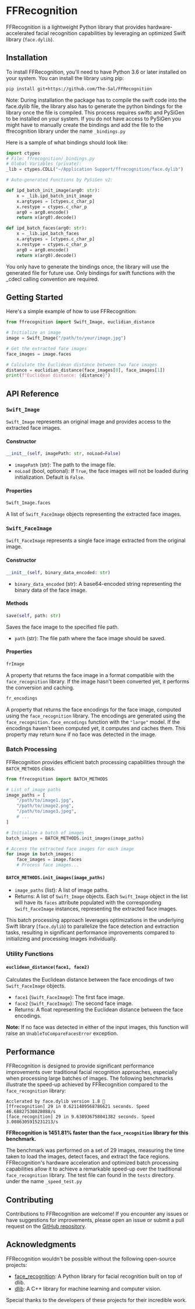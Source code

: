 
# FFRecognition

FFRecognition is a lightweight Python library that provides hardware-accelerated facial recognition capabilities by leveraging an optimized Swift library (`face.dylib`).

## Installation

To install FFRecognition, you'll need to have Python 3.6 or later installed on your system. You can install the library using pip:

```bash
pip install git+https://github.com/The-Sal/FFRecognition
```

Note: During installation the package has to compile the swift code into the face.dylib file, the library also has to generate the python bindings for the library once the file is compiled.
This process requires swiftc and PySiGen to be installed on your system.
If you do not have access to PySiGen you might have to manually create the bindings and add the file to the ffrecognition library under the name `_bindings.py`

Here is a sample of what bindings should look like:
```python
import ctypes
# File: ffrecognition/_bindings.py
# Global Variables (private):
_lib = ctypes.CDLL("~/Application Support/ffrecognition/face.dylib")

# Auto-generated Functions by PySiGen v2:

def ipd_batch_init_image(arg0: str):
    x = _lib.ipd_batch_init_image
    x.argtypes = [ctypes.c_char_p]
    x.restype = ctypes.c_char_p
    arg0 = arg0.encode()
    return x(arg0).decode()

def ipd_batch_faces(arg0: str):
    x = _lib.ipd_batch_faces
    x.argtypes = [ctypes.c_char_p]
    x.restype = ctypes.c_char_p
    arg0 = arg0.encode()
    return x(arg0).decode()
```
You only have to generate the bindings once, the library will use the generated file for future use. Only bindings for swift functions with the _cdecl calling convention are required.


## Getting Started

Here's a simple example of how to use FFRecognition:

```python
from ffrecognition import Swift_Image, euclidian_distance

# Initialize an image
image = Swift_Image("/path/to/your/image.jpg")

# Get the extracted face images
face_images = image.faces

# Calculate the Euclidean distance between two face images
distance = euclidian_distance(face_images[0], face_images[1])
print(f"Euclidean distance: {distance}")
```

## API Reference

### `Swift_Image`

`Swift_Image` represents an original image and provides access to the extracted face images.

#### Constructor

```python
__init__(self, imagePath: str, noLoad=False)
```

- `imagePath` (str): The path to the image file.
- `noLoad` (bool, optional): If `True`, the face images will not be loaded during initialization. Default is `False`.

#### Properties

```python
Swift_Image.faces
```

A list of `Swift_FaceImage` objects representing the extracted face images.

### `Swift_FaceImage`

`Swift_FaceImage` represents a single face image extracted from the original image.

#### Constructor

```python
__init__(self, binary_data_encoded: str)
```

- `binary_data_encoded` (str): A base64-encoded string representing the binary data of the face image.

#### Methods

```python
save(self, path: str)
```

Saves the face image to the specified file path.

- `path` (str): The file path where the face image should be saved.

#### Properties

```python
frImage
```

A property that returns the face image in a format compatible with the `face_recognition` library. If the image hasn't been converted yet, it performs the conversion and caching.

```python
fr_encodings
```

A property that returns the face encodings for the face image, computed using the `face_recognition` library. The encodings are generated using the `face_recognition.face_encodings` function with the `"large"` model. If the encodings haven't been computed yet, it computes and caches them. This property may return `None` if no face was detected in the image.

### Batch Processing

FFRecognition provides efficient batch processing capabilities through the `BATCH_METHODS` class.

```python
from ffrecognition import BATCH_METHODS

# List of image paths
image_paths = [
    "/path/to/image1.jpg",
    "/path/to/image2.png",
    "/path/to/image3.jpeg",
    # ...
]

# Initialize a batch of images
batch_images = BATCH_METHODS.init_images(image_paths)

# Access the extracted face images for each image
for image in batch_images:
    face_images = image.faces
    # Process face images...
```

#### `BATCH_METHODS.init_images(image_paths)`

- `image_paths` (list): A list of image paths.
- Returns: A list of `Swift_Image` objects. Each `Swift_Image` object in the list will have its `faces` attribute populated with the corresponding `Swift_FaceImage` instances, representing the extracted face images.

This batch processing approach leverages optimizations in the underlying Swift library (`face.dylib`) to parallelize the face detection and extraction tasks, resulting in significant performance improvements compared to initializing and processing images individually.

### Utility Functions

#### `euclidean_distance(face1, face2)`

Calculates the Euclidean distance between the face encodings of two `Swift_FaceImage` objects.

- `face1` (`Swift_FaceImage`): The first face image.
- `face2` (`Swift_FaceImage`): The second face image.
- Returns: A float representing the Euclidean distance between the face encodings.

**Note:** If no face was detected in either of the input images, this function will raise an `UnableToCompareFacesError` exception.

## Performance

FFRecognition is designed to provide significant performance improvements over traditional facial recognition approaches, especially when processing large batches of images. The following benchmarks illustrate the speed-up achieved by FFRecognition compared to the `face_recognition` library:

```
Acclerated by face.dylib version 1.8 🚀
[ffrecognition] 29 in 0.6211409568786621 seconds. Speed 46.68827530828088/s
[face_recognition] 29 in 9.638936758041382 seconds. Speed 3.0086305915231213/s
```

**FFRecognition is 1451.81% faster than the `face_recognition` library for this benchmark.**

The benchmark was performed on a set of 29 images, measuring the time taken to load the images, detect faces, and extract the face regions. FFRecognition's hardware acceleration and optimized batch processing capabilities allow it to achieve a remarkable speed-up over the traditional `face_recognition` library.
The test file can found in the `tests` directory. under the name `_speed_test.py`

## Contributing

Contributions to FFRecognition are welcome! If you encounter any issues or have suggestions for improvements, please open an issue or submit a pull request on the [GitHub repository](link/to/github/repo).

## Acknowledgments

FFRecognition wouldn't be possible without the following open-source projects:

- [face_recognition](https://github.com/ageitgey/face_recognition): A Python library for facial recognition built on top of dlib.
- [dlib](https://github.com/davisking/dlib): A C++ library for machine learning and computer vision.

Special thanks to the developers of these projects for their incredible work.

